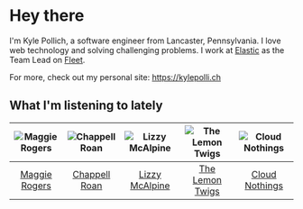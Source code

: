 # Hey there


I'm Kyle Pollich, a software engineer from Lancaster, Pennsylvania. I love web technology and solving challenging problems.
I work at [Elastic](https://www.elastic.co/) as the Team Lead on [Fleet](https://www.elastic.co/guide/en/fleet/current/fleet-overview.html).

For more, check out my personal site: https://kylepolli.ch

## What I'm listening to lately

<!-- begin artists -->
  |![Maggie Rogers](https://i.scdn.co/image/ab6761610000f178621d7cddc0d2fa4d94ed1c1e)|![Chappell Roan](https://i.scdn.co/image/ab6761610000f178cde5a0d57c1b79de5fce6bee)|![Lizzy McAlpine](https://i.scdn.co/image/ab6761610000f178b7e3d5ad48cc67f32a3a0930)|![The Lemon Twigs](https://i.scdn.co/image/ab6761610000f1788004d3184eb89db0618772ed)|![Cloud Nothings](https://i.scdn.co/image/ab6761610000f17861346617ddad2278595560e5)|
  |:---:|:---:|:---:|:---:|:---:|
  |[Maggie Rogers](https://open.spotify.com/artist/4NZvixzsSefsNiIqXn0NDe)|[Chappell Roan](https://open.spotify.com/artist/7GlBOeep6PqTfFi59PTUUN)|[Lizzy McAlpine](https://open.spotify.com/artist/1GmsPCcpKgF9OhlNXjOsbS)|[The Lemon Twigs](https://open.spotify.com/artist/7eYZSXnQVCODCVmTV8Hk2T)|[Cloud Nothings](https://open.spotify.com/artist/6rnbB5fuUuCSsspvFsxIpT)|
<!-- end artists -->
